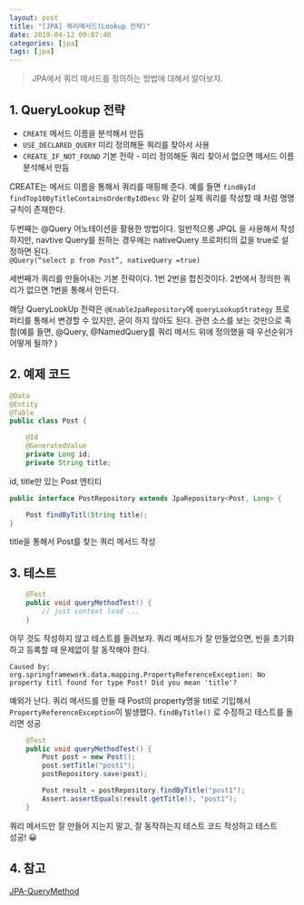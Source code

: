 ```yaml
---
layout: post
title: "[JPA] 쿼리메서드(Lookup 전략)"
date: 2019-04-12 09:07:40
categories: [jpa]
tags: [jpa]
---
```


> JPA에서 쿼리 메서드를 정의하는 방법에 대해서 알아보자.
<!-- more -->

## 1. QueryLookup 전략

- `CREATE` 메서드 이름을 분석해서 만듬
- `USE_DECLARED_QUERY` 미리 정의해둔 쿼리를 찾아서 사용
- `CREATE_IF_NOT_FOUND` 기본 전략 - 미리 정의해둔 쿼리 찾아서 없으면 메서드 이름 분석해서 만듬

CREATE는 메서드 이름을 통해서 쿼리를 매핑해 준다. 예를 들면 `findById` `findTop10ByTitleContainsOrderByIdDesc` 와 같이 실제 쿼리를 작성할 때 처럼 명명 규칙이 존재한다.

두번째는 @Query 어노테이션을 활용한 방법이다. 일반적으롱 JPQL 을 사용해서 작성하지만, navtive Query를 원하는 경우에는 nativeQuery 프로퍼티의 값을 true로 설정하면 된다.  
`@Query(“select p from Post”, nativeQuery =true)`

세번째가 쿼리를 만들어내는 기본 전략이다. 1번 2번을 합친것이다. 2번에서 정의한 쿼리가 없으면 1번을 통해서 만든다.

해당 QueryLookUp 전략은 `@EnableJpaRepository`에 `queryLookupStrategy` 프로퍼티를 통해서 변경할 수 있지만, 굳이 하지 않아도 된다. 관련 소스를 보는 것만으로 족함(예를 들면, @Query, @NamedQuery를 쿼리 메서드 위에 정의했을 때 우선순위가 어떻게 될까? )

## 2. 예제 코드

```java
@Data
@Entity
@Table
public class Post {

    @Id
    @GeneratedValue
    private Long id;
    private String title;
```

id, title만 있는 Post 엔티티

```java
public interface PostRepository extends JpaRepository<Post, Long> {

    Post findByTitl(String title);
}
```

title을 통해서 Post를 찾는 쿼리 메서드 작성

##  3. 테스트

```java
    @Test
    public void queryMethodTest() {
        // just context load ...
    }
```

아무 것도 작성하지 않고 테스트를 돌려보자. 쿼리 메서드가 잘 만들었으면, 빈을 초기화 하고 등록할 때 문제없이 잘 동작해야 한다.

```
Caused by: org.springframework.data.mapping.PropertyReferenceException: No property titl found for type Post! Did you mean 'title'?

```

예외가 난다. 쿼리 메서드를 만들 때 Post의 property명을 titl로 기입해서 `PropertyReferenceException`이 발생했다. `findByTitle()` 로 수정하고 테스트를 돌리면 성공

```java
    @Test
    public void queryMethodTest() {
        Post post = new Post();
        post.setTitle("post1");
        postRepository.save(post);

        Post result = postRepository.findByTitle("post1");
        Assert.assertEquals(result.getTitle(), "post1");
    }
```

쿼리 메서드만 잘 만들어 지는지 말고, 잘 동작하는지 테스트 코드 작성하고 테스트  
성공! 😀

## 4. 참고

[JPA-QueryMethod](https://docs.spring.io/spring-data/jpa/docs/current/reference/html/#repositories.query-methods.details)
